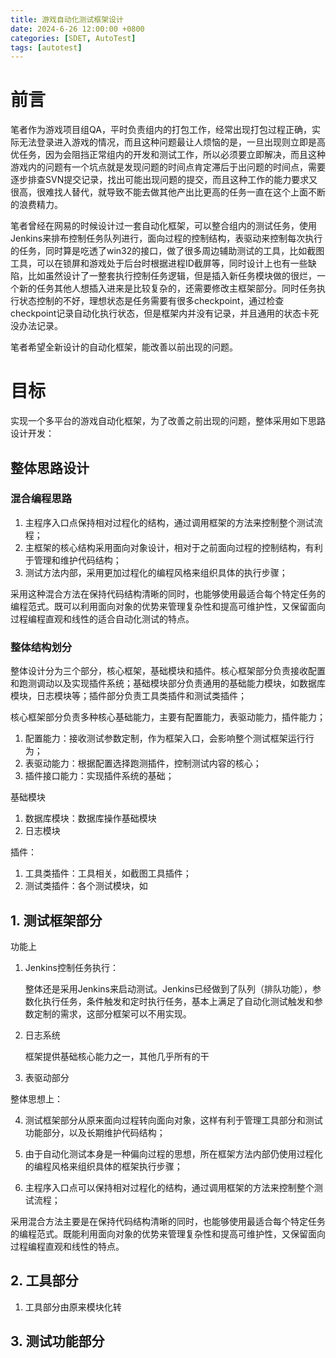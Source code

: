 ```yaml
---
title: 游戏自动化测试框架设计
date: 2024-6-26 12:00:00 +0800
categories: [SDET, AutoTest]
tags: [autotest]
---
```


# 前言

笔者作为游戏项目组QA，平时负责组内的打包工作，经常出现打包过程正确，实际无法登录进入游戏的情况，而且这种问题最让人烦恼的是，一旦出现则立即是高优任务，因为会阻挡正常组内的开发和测试工作，所以必须要立即解决，而且这种游戏内的问题有一个坑点就是发现问题的时间点肯定滞后于出问题的时间点，需要逐步排查SVN提交记录，找出可能出现问题的提交，而且这种工作的能力要求又很高，很难找人替代，就导致不能去做其他产出比更高的任务一直在这个上面不断的浪费精力。

笔者曾经在网易的时候设计过一套自动化框架，可以整合组内的测试任务，使用Jenkins来排布控制任务队列进行，面向过程的控制结构，表驱动来控制每次执行的任务，同时算是吃透了win32的接口，做了很多周边辅助测试的工具，比如截图工具，可以在锁屏和游戏处于后台时根据进程ID截屏等，同时设计上也有一些缺陷，比如虽然设计了一整套执行控制任务逻辑，但是插入新任务模块做的很烂，一个新的任务其他人想插入进来是比较复杂的，还需要修改主框架部分。同时任务执行状态控制的不好，理想状态是任务需要有很多checkpoint，通过检查checkpoint记录自动化执行状态，但是框架内并没有记录，并且通用的状态卡死没办法记录。

笔者希望全新设计的自动化框架，能改善以前出现的问题。

# 目标

实现一个多平台的游戏自动化框架，为了改善之前出现的问题，整体采用如下思路设计开发：

## 整体思路设计

### 混合编程思路

1. 主程序入口点保持相对过程化的结构，通过调用框架的方法来控制整个测试流程；
2. 主框架的核心结构采用面向对象设计，相对于之前面向过程的控制结构，有利于管理和维护代码结构；
3. 测试方法内部，采用更加过程化的编程风格来组织具体的执行步骤；

采用这种混合方法在保持代码结构清晰的同时，也能够使用最适合每个特定任务的编程范式。既可以利用面向对象的优势来管理复杂性和提高可维护性，又保留面向过程编程直观和线性的适合自动化测试的特点。

### 整体结构划分

整体设计分为三个部分，核心框架，基础模块和插件。核心框架部分负责接收配置和跑测调动以及实现插件系统；基础模块部分负责通用的基础能力模块，如数据库模块，日志模块等；插件部分负责工具类插件和测试类插件；

核心框架部分负责多种核心基础能力，主要有配置能力，表驱动能力，插件能力；
1. 配置能力：接收测试参数定制，作为框架入口，会影响整个测试框架运行行为；
2. 表驱动能力：根据配置选择跑测插件，控制测试内容的核心；
3. 插件接口能力：实现插件系统的基础；

基础模块
1. 数据库模块：数据库操作基础模块
2. 日志模块

插件：
1. 工具类插件：工具相关，如截图工具插件；
2. 测试类插件：各个测试模块，如


## 1. 测试框架部分

功能上
1. Jenkins控制任务执行：

    整体还是采用Jenkins来启动测试。Jenkins已经做到了队列（排队功能），参数化执行任务，条件触发和定时执行任务，基本上满足了自动化测试触发和参数定制的需求，这部分框架可以不用实现。

2. 日志系统

    框架提供基础核心能力之一，其他几乎所有的干

3. 表驱动部分

整体思想上：

4. 测试框架部分从原来面向过程转向面向对象，这样有利于管理工具部分和测试功能部分，以及长期维护代码结构；

5. 由于自动化测试本身是一种偏向过程的思想，所在框架方法内部仍使用过程化的编程风格来组织具体的框架执行步骤；

6. 主程序入口点可以保持相对过程化的结构，通过调用框架的方法来控制整个测试流程；

采用混合方法主要是在保持代码结构清晰的同时，也能够使用最适合每个特定任务的编程范式。既能利用面向对象的优势来管理复杂性和提高可维护性，又保留面向过程编程直观和线性的特点。

## 2. 工具部分

1. 工具部分由原来模块化转

## 3. 测试功能部分

